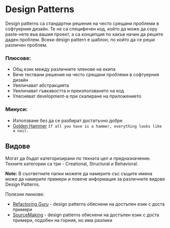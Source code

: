 # Design Patterns

Design patterns са стандартни решения на често срещани проблеми в софтуерния дизайн.
Те не са специфичен код, който да може да copy paste-нете във вашия проект, а са концепция по какъв начин да решите даден проблем.
Всеки design pattern е шаблон, по който да се реши различен проблем.

### Плюсове:
- Общ език между различните членове на екипа
- Вече тествани решения на често срещани проблеми в софтуерния дизайн
- Увеличават абстракцията
- Увеличават гъвкавостта и преизползването на код
- Улесняват development-a при скалиране на приложението

### Минуси:
- Използване без да се разбират достатъчно добре
- [Golden Hammer](https://sourcemaking.com/antipatterns/golden-hammer) ``` If all you have is a hammer, everything looks like a nail. ```

## Видове
Могат да бъдат категоризирани по тяхната цел и предназначение.
Техните категории са три - Creational, Structural и Behavioral.

**Note:** В съответните папки можете да намерите със същите имена може да намерите примери и повече информация за различните видове Design Patterns. 

Полезни линкове:
- [Refactoring Guru](https://refactoring.guru/design-patterns) - design patterns обяснени на достъпен език с доста примери
- [SourceMaking](https://sourcemaking.com/) - design patterns обяснени на достъпен език с доста примери, подобен на горния, но има разлики
